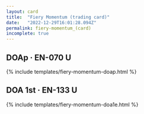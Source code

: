 ```yaml
---
layout: card
title:  "Fiery Momentum (trading card)"
date:   "2022-12-29T16:01:28.094Z"
permalink: fiery-momentum_(card)
incomplete: true
---
```


## DOAp &middot; EN-070 U

{% include templates/fiery-momentum-doap.html %}


## DOA 1st &middot; EN-133 U

{% include templates/fiery-momentum-doa1e.html %}
